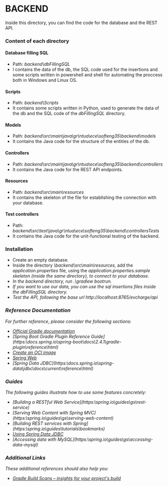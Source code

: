 # BACKEND

Inside this directory, you can find the code for the database and the REST API.

### Content of each directory

#### Database filling SQL
* Path: <i>backend\dbFillingSQL</i>
* I contains the data of the db, the SQL code used for the insertions and some scripts written in powershell and shell for automating the proccess both in Windows and Linux OS.

#### Scripts
* Path: <i>backend\Scripts</i>
* It contains some scripts written in Python, used to generate the data of the db and the SQL code of the <i>dbFillingSQL</i> directory. 

#### Models
* Path: <i>backend\src\main\java\gr\ntua\ece\softeng35\backend\models</i>
* It contains the Java code for the structure of the entities of the db. 

#### Controllers
* Path: <i>backend\src\main\java\gr\ntua\ece\softeng35\backend\controllers</i>
* It contains the Java code for the REST API endpoints.

#### Resources 
* Path: <i>backend\src\main\resources</i>
* It contains the skeleton of the file for establishing the connection with your database.

#### Test controllers
* Path: <i>backend\src\test\java\gr\ntua\ece\softeng35\backend\controllersTests</i>
* It contains the Java code for the unit-functional testing of the backend.

### Installation

* Create an empty database.
* Inside the directory <i>\backend\src\main\resources</i>, add the <i>application.properties</i> file,
  using the <i>application.properties.sample<i> skeleton (inside the same directory), to connect to your database. 
* In the <i>backend</i> directory, run .\gradlew bootrun.
* If you want to use our data, you can use the sql insertions files inside the <i>dbFillingSQL</i> directory.
* Test the API, following the base url http://localhost:8765/evcharge/api


### Reference Documentation
For further reference, please consider the following sections:

* [Official Gradle documentation](https:\\docs.gradle.org)
* [Spring Boot Gradle Plugin Reference Guide](https:\\docs.spring.io\spring-boot\docs\2.4.1\gradle-plugin\reference\html\)
* [Create an OCI image](https:\\docs.spring.io\spring-boot\docs\2.4.1\gradle-plugin\reference\html\#build-image)
* [Spring Web](https:\\docs.spring.io\spring-boot\docs\2.4.1\reference\htmlsingle\#boot-features-developing-web-applications)
* [Spring Data JDBC](https:\\docs.spring.io\spring-data\jdbc\docs\current\reference\html\)

### Guides
The following guides illustrate how to use some features concretely:

* [Building a RESTful Web Service](https:\\spring.io\guides\gs\rest-service\)
* [Serving Web Content with Spring MVC](https:\\spring.io\guides\gs\serving-web-content\)
* [Building REST services with Spring](https:\\spring.io\guides\tutorials\bookmarks\)
* [Using Spring Data JDBC](https:\\github.com\spring-projects\spring-data-examples\tree\master\jdbc\basics)
* [Accessing data with MySQL](https:\\spring.io\guides\gs\accessing-data-mysql\)

### Additional Links
These additional references should also help you:

* [Gradle Build Scans – insights for your project's build](https:\\scans.gradle.com#gradle)